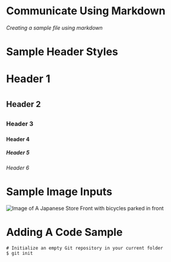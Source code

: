 # Communicate Using Markdown
###### Creating a sample file using markdown


# Sample Header Styles

# Header 1 <h1>
## Header 2 <h2>
### Header 3 <h3>
#### Header 4 <h4>
##### Header 5 <h5>
###### Header 6 <h6>

# Sample Image Inputs

![Image of A Japanese Store Front with bicycles parked in front](https://images.unsplash.com/photo-1480796927426-f609979314bd?ixlib=rb-4.0.3&ixid=MnwxMjA3fDB8MHxwaG90by1wYWdlfHx8fGVufDB8fHx8&auto=format&fit=crop&w=1470&q=80)
  
# Adding A Code Sample

```
# Initialize an empty Git repository in your current folder
$ git init
```

  
